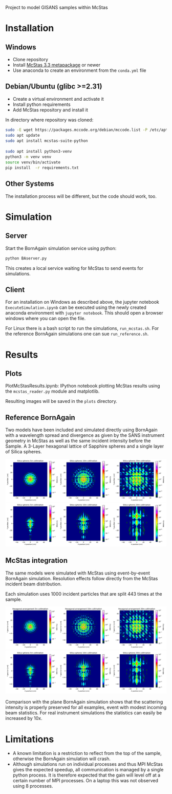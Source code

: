Project to model GISANS samples within McStas

Installation
============

Windows
-------

* Clone repository 
* Install [McStas 3.3 metapackage](https://download.mcstas.org/mcstas-3.3/windows/McStas-Metapackage-3.3-win64.exe) or newer
* Use anaconda to create an environment from the `conda.yml` file

Debian/Ubuntu (glibc >=2.31)
----------------------------

* Create a virtual environment and activate it
* Install python requirements
* Add McStas repository and install it

In directory where repository was cloned:
```bash
sudo -E wget https://packages.mccode.org/debian/mccode.list -P /etc/apt/sources.list.d
sudo apt update
sudo apt install mcstas-suite-python

sudo apt install python3-venv
python3 -m venv venv
source venv/bin/activate
pip install  -r requirements.txt
```

Other Systems
-------------

The installation process will be different, but the code should work, too.


Simulation
==========

Server
------

Start the BornAgain simulation service using python:

```bash
python BAserver.py
```

This creates a local service waiting for McStas to send events for simulations.

Client
------

For an installation on Windows as described above, the jupyter notebook `ExecuteSimulation.ipynb` can
be executed using the newly created anaconda environment with `jupyter notebook`.
This should open a browser windows where you can open the file.

For Linux there is a bash script to run the simulations, `run_mcstas.sh`. For the reference
BornAgain simulations one can sue `run_reference.sh`.

Results
=======

Plots
-----

PlotMcStasResults.ipynb: IPython notebook plotting McStas results using the `mcstas_reader.py`
module and matplotlib.

Resulting images will be saved in the `plots` directory.

Reference BornAgain
-------------------
Two models have been included and simulated directly using BornAgain with
a wavelength spread and divergence as given by the SANS instrument geometry
in McStas as well as the same incident intensity before the Sample.
A 3-Layer hexagonal lattice of Sapphire spheres and a single layer of Silica spheres.

![hexagonal_spheres_reference.png](plots/hexagonal_spheres_reference.png)
![silica_100nm_air_reference.png](plots/silica_100nm_air_reference.png)

McStas integration
------------------
The same models were simulated with McStas using event-by-event BornAgain simulation.
Resolution effects follow directly from the McStas incident beam distribution.

Each simulation uses 1000 incident particles that are split 443 times at the sample.

![hexagonal_spheres_mcstas.png](./plots/hexagonal_spheres_mcstas.png)
![silica_100nm_air_mcstas.png](plots/silica_100nm_air_mcstas.png)

Comparison with the plane BornAgain simulation shows that the scattering intensity is
properly preserved for all examples, event with modest incoming beam statistics.
For real instrument simulations the statistics can easily be increased by 10x.

Limitations
===========

* A known limitation is a restriction to reflect from the top of the sample, 
  otherwise the BornAgain simulation will crash.
* Although simulations run on individual processes and thus MPI McStas gives 
  the expected speedup, all communication is managed by a single python process.
  It is therefore expected that the gain will level off at a certain number of
  MPI processes. On a laptop this was not observed using 8 processes.